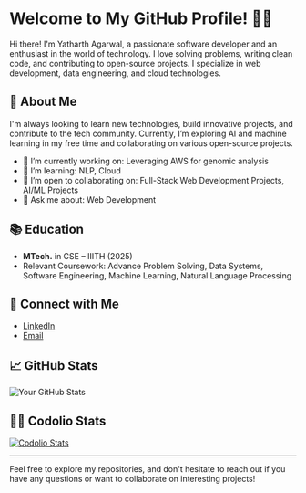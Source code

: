 # Welcome to My GitHub Profile! 👨‍💻

Hi there! I'm Yatharth Agarwal, a passionate software developer and an enthusiast in the world of technology. I love solving problems, writing clean code, and contributing to open-source projects. I specialize in web development, data engineering, and cloud technologies.

## 🚀 About Me
I'm always looking to learn new technologies, build innovative projects, and contribute to the tech community. Currently, I’m exploring AI and machine learning in my free time and collaborating on various open-source projects.

- 🔭 I’m currently working on: Leveraging AWS for genomic analysis
- 🌱 I’m learning: NLP, Cloud
- 👯 I’m open to collaborating on: Full-Stack Web Development Projects, AI/ML Projects
- 💬 Ask me about: Web Development

## 📚 Education
- **MTech.** in CSE – IIITH (2025)
- Relevant Coursework: Advance Problem Solving, Data Systems, Software Engineering, Machine Learning, Natural Language Processing

## 🔗 Connect with Me
- [LinkedIn](https://www.linkedin.com/in/yatharth-agarwal-280966269/)
- [Email](yatharthagrawal@gmail.com)

## 📈 GitHub Stats
![Your GitHub Stats](https://github-readme-stats.vercel.app/api?username=yatharthagarwal&show_icons=true&hide_title=true&count_private=true&theme=radical)

## 👨‍💻 Codolio Stats
[![Codolio Stats](https://img.shields.io/badge/Codolio%20Profile-Visit-blue)](https://codolio.com/profile/oxygen_06_05)


---
Feel free to explore my repositories, and don't hesitate to reach out if you have any questions or want to collaborate on interesting projects!

